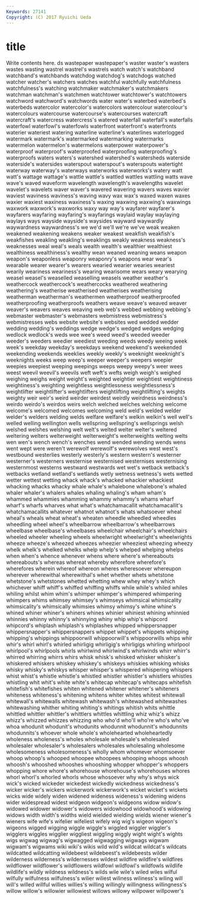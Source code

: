 ```yaml
---
Keywords: 27141 
Copyright: (C) 2017 Ryuichi Ueda
---
```


# title

Write contents here.
ds wastepaper wastepaper's waster waster's wasters wastes wasting
wastrel wastrel's wastrels watch watch's watchband watchband's watchbands watchdog watchdog's
watchdogs watched watcher watcher's watchers watches watchful watchfully watchfulness watchfulness's
watching watchmaker watchmaker's watchmakers watchman watchman's watchmen watchtower watchtower's watchtowers
watchword watchword's watchwords water water's waterbed waterbed's waterbeds watercolor watercolor's
watercolors watercolour watercolour's watercolours watercourse watercourse's watercourses watercraft watercraft's watercress
watercress's watered waterfall waterfall's waterfalls waterfowl waterfowl's waterfowls waterfront waterfront's
waterfronts waterier wateriest watering waterline waterline's waterlines waterlogged watermark watermark's
watermarked watermarking watermarks watermelon watermelon's watermelons waterpower waterpower's waterproof waterproof's
waterproofed waterproofing waterproofing's waterproofs waters waters's watershed watershed's watersheds waterside
waterside's watersides waterspout waterspout's waterspouts watertight waterway waterway's waterways waterworks
waterworks's watery watt watt's wattage wattage's wattle wattle's wattled wattles
wattling watts wave wave's waved waveform wavelength wavelength's wavelengths wavelet
wavelet's wavelets waver waver's wavered wavering wavers waves wavier waviest
waviness waviness's waving wavy wax wax's waxed waxen waxes waxier
waxiest waxiness waxiness's waxing waxwing waxwing's waxwings waxwork waxwork's waxworks
waxy way way's wayfarer wayfarer's wayfarers wayfaring wayfaring's wayfarings waylaid
waylay waylaying waylays ways wayside wayside's waysides wayward waywardly waywardness
waywardness's we we'd we'll we're we've weak weaken weakened weakening
weakens weaker weakest weakfish weakfish's weakfishes weakling weakling's weaklings weakly
weakness weakness's weaknesses weal weal's weals wealth wealth's wealthier wealthiest
wealthiness wealthiness's wealthy wean weaned weaning weans weapon weapon's weaponless
weaponry weaponry's weapons wear wear's wearable wearer wearer's wearers wearied
wearier wearies weariest wearily weariness weariness's wearing wearisome wears weary
wearying weasel weasel's weaselled weaselling weasels weather weather's weathercock weathercock's
weathercocks weathered weathering weathering's weatherise weatherised weatherises weatherising weatherman weatherman's
weathermen weatherproof weatherproofed weatherproofing weatherproofs weathers weave weave's weaved weaver
weaver's weavers weaves weaving web web's webbed webbing webbing's webmaster
webmaster's webmasters webmistress webmistress's webmistresses webs website website's websites wed
wedded wedder wedding wedding's weddings wedge wedge's wedged wedges wedging
wedlock wedlock's weds wee wee's weed weed's weeded weeder weeder's
weeders weedier weediest weeding weeds weedy weeing week week's weekday
weekday's weekdays weekend weekend's weekended weekending weekends weeklies weekly weekly's
weeknight weeknight's weeknights weeks weep weep's weeper weeper's weepers weepier
weepies weepiest weeping weepings weeps weepy weepy's weer wees weest
weevil weevil's weevils weft weft's wefts weigh weigh's weighed weighing
weighs weight weight's weighted weightier weightiest weightiness weightiness's weighting weightless
weightlessness weightlessness's weightlifter weightlifter's weightlifters weightlifting weightlifting's weights weighty weir
weir's weird weirder weirdest weirdly weirdness weirdness's weirdo weirdo's weirdos
weirs welch welched welches welching welcome welcome's welcomed welcomes welcoming
weld weld's welded welder welder's welders welding welds welfare welfare's
welkin welkin's well well's welled welling wellington wells wellspring wellspring's
wellsprings welsh welshed welshes welshing welt welt's welted welter welter's
weltered weltering welters welterweight welterweight's welterweights welting welts wen wen's
wench wench's wenches wend wended wending wends wens went wept
were weren't werewolf werewolf's werewolves west west's westbound westerlies westerly
westerly's western western's westerner westerner's westerners westernise westernised westernises westernising
westernmost westerns westward westwards wet wet's wetback wetback's wetbacks wetland
wetland's wetlands wetly wetness wetness's wets wetted wetter wettest wetting
whack whack's whacked whackier whackiest whacking whacks whacky whale whale's
whalebone whalebone's whaled whaler whaler's whalers whales whaling whaling's wham
wham's whammed whammies whamming whammy whammy's whams wharf wharf's wharfs
wharves what what's whatchamacallit whatchamacallit's whatchamacallits whatever whatnot whatnot's whats
whatsoever wheal wheal's wheals wheat wheat's wheaten wheedle wheedled wheedles
wheedling wheel wheel's wheelbarrow wheelbarrow's wheelbarrows wheelbase wheelbase's wheelbases wheelchair
wheelchair's wheelchairs wheeled wheeler wheeling wheels wheelwright wheelwright's wheelwrights wheeze
wheeze's wheezed wheezes wheezier wheeziest wheezing wheezy whelk whelk's whelked
whelks whelp whelp's whelped whelping whelps when when's whence whenever
whens where where's whereabouts whereabouts's whereas whereat whereby wherefore wherefore's
wherefores wherein whereof whereon wheres wheresoever whereupon wherever wherewithal wherewithal's
whet whether whets whetstone whetstone's whetstones whetted whetting whew whey
whey's which whichever whiff whiff's whiffed whiffing whiffs while while's
whiled whiles whiling whilst whim whim's whimper whimper's whimpered whimpering
whimpers whims whimsey whimsey's whimseys whimsical whimsicality whimsicality's whimsically whimsies
whimsy whimsy's whine whine's whined whiner whiner's whiners whines whinier
whiniest whining whinnied whinnies whinny whinny's whinnying whiny whip whip's
whipcord whipcord's whiplash whiplash's whiplashes whipped whippersnapper whippersnapper's whippersnappers whippet
whippet's whippets whipping whipping's whippings whippoorwill whippoorwill's whippoorwills whips whir
whir's whirl whirl's whirled whirligig whirligig's whirligigs whirling whirlpool whirlpool's
whirlpools whirls whirlwind whirlwind's whirlwinds whirr whirr's whirred whirring whirrs
whirs whisk whisk's whisked whisker whisker's whiskered whiskers whiskey whiskey's
whiskeys whiskies whisking whisks whisky whisky's whiskys whisper whisper's whispered
whispering whispers whist whist's whistle whistle's whistled whistler whistler's whistlers
whistles whistling whit whit's white white's whitecap whitecap's whitecaps whitefish
whitefish's whitefishes whiten whitened whitener whitener's whiteners whiteness whiteness's whitening
whitens whiter whites whitest whitewall whitewall's whitewalls whitewash whitewash's whitewashed
whitewashes whitewashing whither whiting whiting's whitings whitish whits whittle whittled
whittler whittler's whittlers whittles whittling whiz whiz's whizz whizz's whizzed
whizzes whizzing who who'd who'll who're who's who've whoa whodunit
whodunit's whodunits whodunnit whodunnit's whodunnits whodunnits's whoever whole whole's wholehearted
wholeheartedly wholeness wholeness's wholes wholesale wholesale's wholesaled wholesaler wholesaler's wholesalers
wholesales wholesaling wholesome wholesomeness wholesomeness's wholly whom whomever whomsoever whoop
whoop's whooped whoopee whoopees whooping whoops whoosh whoosh's whooshed whooshes
whooshing whopper whopper's whoppers whopping whore whore's whorehouse whorehouse's whorehouses
whores whorl whorl's whorled whorls whose whosoever why why's whys
wick wick's wicked wickeder wickedest wickedly wickedness wickedness's wicker wicker's
wickers wickerwork wickerwork's wicket wicket's wickets wicks wide widely widen
widened wideness wideness's widening widens wider widespread widest widgeon widgeon's
widgeons widow widow's widowed widower widower's widowers widowhood widowhood's widowing
widows width width's widths wield wielded wielding wields wiener wiener's
wieners wife wife's wifelier wifeliest wifely wig wig's wigeon wigeon's
wigeons wigged wigging wiggle wiggle's wiggled wiggler wiggler's wigglers wiggles
wigglier wiggliest wiggling wiggly wight wight's wights wigs wigwag wigwag's
wigwagged wigwagging wigwags wigwam wigwam's wigwams wiki wiki's wikis wild
wild's wildcat wildcat's wildcats wildcatted wildcatting wildebeest wildebeest's wildebeests wilder
wilderness wilderness's wildernesses wildest wildfire wildfire's wildfires wildflower wildflower's wildflowers
wildfowl wildfowl's wildfowls wildlife wildlife's wildly wildness wildness's wilds wile
wile's wiled wiles wilful wilfully wilfulness wilfulness's wilier wiliest wiliness
wiliness's wiling will will's willed willful willies willies's willing willingly
willingness willingness's willow willow's willowier willowiest willows willowy willpower willpower's
